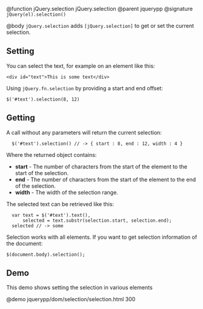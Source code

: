 @function jQuery.selection jQuery.selection
@parent jquerypp
@signature `jQuery(el).selection()`

@body
`jQuery.selection` adds `[jQuery.selection]` to get or set the current selection.

## Setting

You can select the text, for example on an element like this:

    <div id="text">This is some text</div>

Using `jQuery.fn.selection` by providing a start and end offset:

  	$('#text').selection(8, 12)

## Getting

A call without any parameters will return the current selection:

	  $('#text').selection() // -> { start : 8, end : 12, width : 4 }

Where the returned object contains:

- __start__ - The number of characters from the start of the element to the start of the selection.
- __end__ - The number of characters from the start of the element to the end of the selection.
- __width__ - The width of the selection range.

The selected text can be retrieved like this:

	  var text = $('#text').text(),
	      selected = text.substr(selection.start, selection.end);
	  selected // -> some

Selection works with all elements. If you want to get selection information of the document:

    $(document.body).selection();

## Demo

This demo shows setting the selection in various elements

@demo jquerypp/dom/selection/selection.html 300
